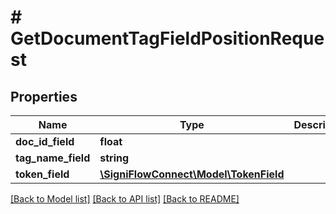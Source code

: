 # # GetDocumentTagFieldPositionRequest

## Properties

Name | Type | Description | Notes
------------ | ------------- | ------------- | -------------
**doc_id_field** | **float** |  |
**tag_name_field** | **string** |  |
**token_field** | [**\SigniFlowConnect\Model\TokenField**](TokenField.md) |  |

[[Back to Model list]](../../README.md#models) [[Back to API list]](../../README.md#endpoints) [[Back to README]](../../README.md)
